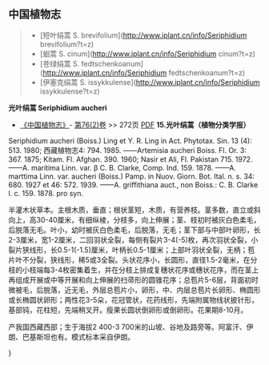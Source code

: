

## 中国植物志

> * [短叶绢蒿  S.  brevifolium](http://www.iplant.cn/info/Seriphidium brevifolium?t=z)
> * [蛔蒿  S.  cinum](http://www.iplant.cn/info/Seriphidium cinum?t=z)
> * [苍绿绢蒿  S.  fedtschenkoanum](http://www.iplant.cn/info/Seriphidium fedtschenkoanum?t=z)
> * [伊塞克绢蒿  S.  issykkulense](http://www.iplant.cn/info/Seriphidium issykkulense?t=z)

**光叶绢蒿 Seriphidium aucheri**

* [《中国植物志》](http://www.iplant.cn/frps)- [第76(2)卷](http://www.iplant.cn/frps/vol/76(2)) >> 272页 [PDF](http://www.iplant.cn/frps/pdf/76(2)/272a.PDF)
**15.光叶绢蒿（植物分类学报）**

Seriphidium aucheri (Boiss.) Ling et Y. R. Ling in Act. Phytotax. Sin. 13 (4): 513. 1980; 西藏植物志4: 794. 1985. ——Artemisia aucheri Boiss. Fl. Or. 3: 367. 1875; Kitam. Fl. Afghan. 390. 1960; Nasir et Ali, Fl. Pakistan 715. 1972. ——A. maritima Linn. var. β C. B. Clarke, Comp. Ind. 159. 1878. ——A. marttima Linn. var. aucheri (Boiss.) Pamp. in Nuov. Giorn. Bot. Ital. n. s. 34: 680. 1927 et 46: 572. 1939. ——A. griffithiana auct., non Boiss.: C. B. Clarke l. c. 159. 1878. pro syn.

半灌木状草本。主根木质，垂直；根状茎短，木质，有营养枝。茎多数，直立或斜向上，高30-40厘米，有细纵棱，分枝多，向上伸展；茎、枝初时被灰白色柔毛，后脱落无毛。叶小，幼时被灰白色柔毛，后脱落，无毛；茎下部与中部叶卵形，长2-3厘米，宽1-2厘米，二回羽状全裂，每侧有裂片3-4(-5)枚，再次羽状全裂，小裂片狭线形，长0.5-1(-1.5)厘米，叶柄长0.5-1厘米；上部叶羽状全裂，无柄；苞片叶不分裂，狭线形，稀5或3全裂。头状花序小，长圆形，直径1.5-2毫米，在分枝的小枝端每3-4枚密集着生，并在分枝上排成复穗状花序或穗状花序，而在茎上再组成开展或中等开展和向上伸展的扫帚形的圆锥花序；总苞片5-6层，背面初时微被毛，后脱落，近无毛，外层总苞片小，卵形，中、内层总苞片长卵形、椭圆形或长椭圆状卵形；两性花3-5朵，花冠管状，花药线形，先端附属物线状披针形，基部钝，花柱短，先端稍叉开。瘦果长圆状倒卵形或倒卵形。花果期8-10月。

产我国西藏西部；生于海拔2 400-3 700米的山坡、谷地及路旁等。阿富汗、伊朗、巴基斯坦也有。模式标本采自伊朗。

}